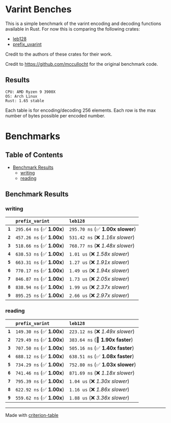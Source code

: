 # Varint Benches

This is a simple benchmark of the varint encoding and decoding functions
available in Rust. For now this is comparing the following crates:

- [leb128](https://crates.io/crates/leb128)
- [prefix_uvarint](https://crates.io/crates/prefix_uvarint)

Credit to the authors of these crates for their work.

Credit to https://github.com/mccullocht for the original benchmark code.

## Results

```
CPU: AMD Ryzen 9 3900X
OS: Arch Linux
Rust: 1.65 stable
```

Each table is for encoding/decoding 256 elements. Each row is the max number of
bytes possible per encoded number.

# Benchmarks

## Table of Contents

- [Benchmark Results](#benchmark-results)
  - [writing](#writing)
  - [reading](#reading)

## Benchmark Results

### writing

|         | `prefix_varint`            | `leb128`                          |
| :------ | :------------------------- | :-------------------------------- |
| **`1`** | `295.64 ns` (✅ **1.00x**) | `295.70 ns` (✅ **1.00x slower**) |
| **`2`** | `457.26 ns` (✅ **1.00x**) | `531.42 ns` (❌ _1.16x slower_)   |
| **`3`** | `518.66 ns` (✅ **1.00x**) | `768.77 ns` (❌ _1.48x slower_)   |
| **`4`** | `638.53 ns` (✅ **1.00x**) | `1.01 us` (❌ _1.58x slower_)     |
| **`5`** | `663.31 ns` (✅ **1.00x**) | `1.27 us` (❌ _1.91x slower_)     |
| **`6`** | `770.17 ns` (✅ **1.00x**) | `1.49 us` (❌ _1.94x slower_)     |
| **`7`** | `846.87 ns` (✅ **1.00x**) | `1.73 us` (❌ _2.05x slower_)     |
| **`8`** | `838.94 ns` (✅ **1.00x**) | `1.99 us` (❌ _2.37x slower_)     |
| **`9`** | `895.25 ns` (✅ **1.00x**) | `2.66 us` (❌ _2.97x slower_)     |

### reading

|         | `prefix_varint`            | `leb128`                          |
| :------ | :------------------------- | :-------------------------------- |
| **`1`** | `149.30 ns` (✅ **1.00x**) | `223.12 ns` (❌ _1.49x slower_)   |
| **`2`** | `729.49 ns` (✅ **1.00x**) | `383.64 ns` (🚀 **1.90x faster**) |
| **`3`** | `707.50 ns` (✅ **1.00x**) | `505.16 ns` (✅ **1.40x faster**) |
| **`4`** | `688.12 ns` (✅ **1.00x**) | `638.51 ns` (✅ **1.08x faster**) |
| **`5`** | `734.29 ns` (✅ **1.00x**) | `752.80 ns` (✅ **1.03x slower**) |
| **`6`** | `741.46 ns` (✅ **1.00x**) | `871.69 ns` (❌ _1.18x slower_)   |
| **`7`** | `795.39 ns` (✅ **1.00x**) | `1.04 us` (❌ _1.30x slower_)     |
| **`8`** | `622.92 ns` (✅ **1.00x**) | `1.16 us` (❌ _1.86x slower_)     |
| **`9`** | `559.62 ns` (✅ **1.00x**) | `1.88 us` (❌ _3.36x slower_)     |

---

Made with [criterion-table](https://github.com/nu11ptr/criterion-table)
